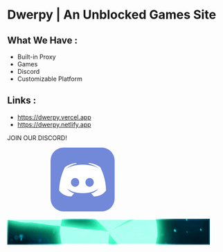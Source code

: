 # Dwerpy | An Unblocked Games Site

## What We Have :
- Built-in Proxy
- Games
- Discord
- Customizable Platform

## Links :
- https://dwerpy.vercel.app 
- https://dwerpy.netlify.app

JOIN OUR DISCORD!

<a style='text-decoration: none; color: transparent; padding: 100px 100px;' href='https://dwerpy.netlify.app/Invite'><img style='color: transparent; border-radius: 30px;' src='/Images/discord.png'></a>

<img src='/Images/banner.gif'>
